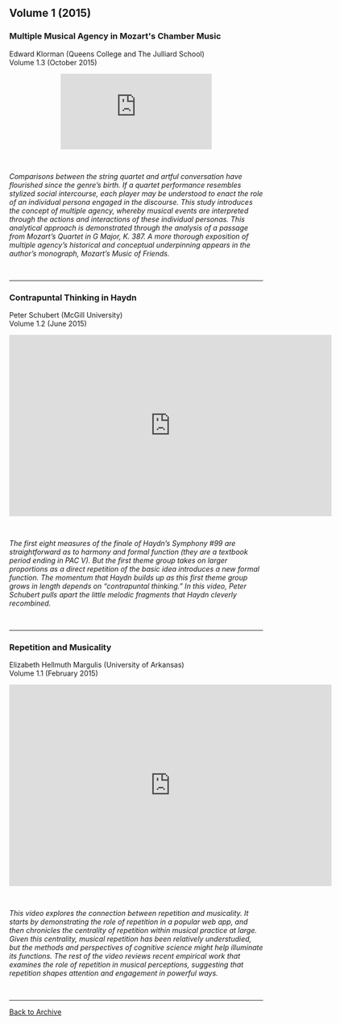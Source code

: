 ## Volume 1 (2015)

### Multiple Musical Agency in Mozart's Chamber Music
Edward Klorman (Queens College and The Julliard School)  
Volume 1.3 (October 2015)

<div class="intrinsic-container intrinsic-container-16x9">
<center><iframe src="https://player.vimeo.com/video/137507825" frameborder="0" webkitallowfullscreen mozallowfullscreen allowfullscreen></iframe></center>
</div>
<p>&nbsp;</p>

*Comparisons between the string quartet and artful conversation have flourished since the genre’s birth. If a quartet performance resembles stylized social intercourse, each player may be understood to enact the role of an individual persona engaged in the discourse. This study introduces the concept of multiple agency, whereby musical events are interpreted through the actions and interactions of these individual personas. This analytical approach is demonstrated through the analysis of a passage from Mozart’s Quartet in G Major, K. 387. A more thorough exposition of multiple agency’s historical and conceptual underpinning appears in the author’s monograph, Mozart’s Music of Friends.* 

<p>&nbsp;</p>
<hr>

### Contrapuntal Thinking in Haydn
Peter Schubert (McGill University)  
Volume 1.2 (June 2015)

<div class="intrinsic-container intrinsic-container-16x9">
<center><iframe src="https://player.vimeo.com/video/127644724?title=0&byline=0&portrait=0" width="640" height="360" frameborder="0" webkitallowfullscreen mozallowfullscreen allowfullscreen></iframe></center>
</div>
<p>&nbsp;</p>

*The first eight measures of the finale of Haydn’s Symphony #99 are straightforward as to harmony and formal function (they are a textbook period ending in PAC V). But the first theme group takes on larger proportions as a direct repetition of the basic idea introduces a new formal function. The momentum that Haydn builds up as this first theme group grows in length depends on “contrapuntal thinking.” In this video, Peter Schubert pulls apart the little melodic fragments that Haydn cleverly recombined.*

<p>&nbsp;</p>
<hr>

### Repetition and Musicality
Elizabeth Hellmuth Margulis (University of Arkansas)  
Volume 1.1 (February 2015)

<div class="intrinsic-container intrinsic-container-16x9">
<center><iframe src="https://player.vimeo.com/video/120517523" width="640" height="400" frameborder="0" webkitallowfullscreen mozallowfullscreen allowfullscreen></iframe></center>
</div>
<p>&nbsp;</p>

*This video explores the connection between repetition and musicality. It starts by demonstrating the role of repetition in a popular web app, and then chronicles the centrality of repetition within musical practice at large. Given this centrality, musical repetition has been relatively understudied, but the methods and perspectives of cognitive science might help illuminate its functions. The rest of the video reviews recent empirical work that examines the role of repetition in musical perceptions, suggesting that repetition shapes attention and engagement in powerful ways.*

<p>&nbsp;</p>
<hr>

[Back to Archive](index.md)

